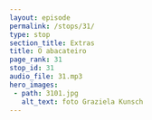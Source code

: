 ```yaml
---
layout: episode
permalink: /stops/31/
type: stop
section_title: Extras
title: O abacateiro
page_rank: 31
stop_id: 31
audio_file: 31.mp3
hero_images:
 - path: 3101.jpg
   alt_text: foto Graziela Kunsch
---
```

